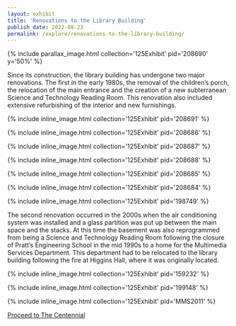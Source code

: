 ```yaml
---
layout: exhibit
title: 'Renovations to the Library Building'
publish_date: 2022-08-23
permalink: /explore/renovations-to-the-library-building/
---
```

{% include parallax_image.html collection='125Exhibit' pid='208690' y='50%' %}

Since its construction, the library building has undergone two major renovations. The first in the early 1980s, the removal of the children’s porch, the relocation of the main entrance and the creation of a new subterranean Science and Technology Reading Room.  This renovation also included extensive refurbishing of the interior and new furnishings.

{% include inline_image.html collection='125Exhibit' pid='208691' %}

{% include inline_image.html collection='125Exhibit' pid='208686' %}

{% include inline_image.html collection='125Exhibit' pid='208687' %}

{% include inline_image.html collection='125Exhibit' pid='208688' %}

{% include inline_image.html collection='125Exhibit' pid='208685' %}

{% include inline_image.html collection='125Exhibit' pid='208684' %}

{% include inline_image.html collection='125Exhibit' pid='198749' %}

The second renovation occurred in the 2000s when the air conditioning system was installed and a glass partition was put up between the main space and the stacks. At this time the basement was also reprogrammed from being a Science and Technology Reading Room following the closure of Pratt’s Engineering School in the mid 1990s to a home for the Multimedia Services Department. This department had to be relocated to the library building following the fire at Higgins Hall, where it was originally located.

{% include inline_image.html collection='125Exhibit' pid='159232' %}

{% include inline_image.html collection='125Exhibit' pid='199148' %}

{% include inline_image.html collection='125Exhibit' pid='MMS2011' %}

<a class="next-exhibit" href="../the-centennial">Proceed to The Centennial<img src="../../assets/openseadragon/images/next_hover.png" alt=""></a>
